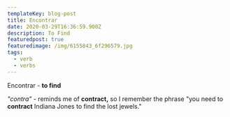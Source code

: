 ```yaml
---
templateKey: blog-post
title: Encontrar
date: 2020-03-29T16:36:59.900Z
description: To Find
featuredpost: true
featuredimage: /img/6155843_6f296579.jpg
tags:
  - verb
  - verbs
---
```

Encontrar - **to find**

*"contra" -* reminds me of **contract,** so I remember the phrase "you need to **contract** Indiana Jones to find the lost jewels."
